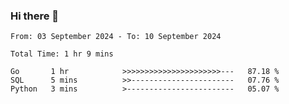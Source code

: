 ### Hi there 👋

<!--
**zhumeme/zhumeme** is a ✨ _special_ ✨ repository because its `README.md` (this file) appears on your GitHub profile.

Here are some ideas to get you started:

- 🔭 I’m currently working on ...
- 🌱 I’m currently learning ...
- 👯 I’m looking to collaborate on ...
- 🤔 I’m looking for help with ...
- 💬 Ask me about ...
- 📫 How to reach me: ...
- 😄 Pronouns: ...
- ⚡ Fun fact: ...
-->

<!--START_SECTION:waka-->

```all_time
From: 03 September 2024 - To: 10 September 2024

Total Time: 1 hr 9 mins

Go       1 hr            >>>>>>>>>>>>>>>>>>>>>>---   87.18 %
SQL      5 mins          >>-----------------------   07.76 %
Python   3 mins          >------------------------   05.07 %
```

<!--END_SECTION:waka-->

